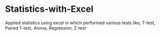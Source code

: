 # Statistics-with-Excel

Applied statistics using excel in which performed various tests like, T-test, Paired T-test, Anova, Regression, Z-test
